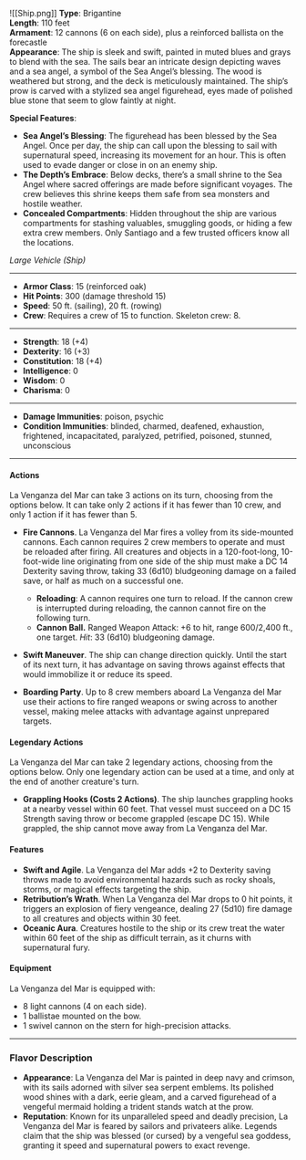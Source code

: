 ![[Ship.png]]
**Type**: Brigantine  
**Length**: 110 feet  
**Armament**: 12 cannons (6 on each side), plus a reinforced ballista on the forecastle  
**Appearance**: The ship is sleek and swift, painted in muted blues and grays to blend with the sea. The sails bear an intricate design depicting waves and a sea angel, a symbol of the Sea Angel’s blessing. The wood is weathered but strong, and the deck is meticulously maintained. The ship’s prow is carved with a stylized sea angel figurehead, eyes made of polished blue stone that seem to glow faintly at night.

**Special Features**:

- **Sea Angel’s Blessing**: The figurehead has been blessed by the Sea Angel. Once per day, the ship can call upon the blessing to sail with supernatural speed, increasing its movement for an hour. This is often used to evade danger or close in on an enemy ship.
- **The Depth’s Embrace**: Below decks, there’s a small shrine to the Sea Angel where sacred offerings are made before significant voyages. The crew believes this shrine keeps them safe from sea monsters and hostile weather.
- **Concealed Compartments**: Hidden throughout the ship are various compartments for stashing valuables, smuggling goods, or hiding a few extra crew members. Only Santiago and a few trusted officers know all the locations.


_Large Vehicle (Ship)_

---

- **Armor Class**: 15 (reinforced oak)
- **Hit Points**: 300 (damage threshold 15)
- **Speed**: 50 ft. (sailing), 20 ft. (rowing)
- **Crew**: Requires a crew of 15 to function. Skeleton crew: 8.

---

- **Strength**: 18 (+4)
- **Dexterity**: 16 (+3)
- **Constitution**: 18 (+4)
- **Intelligence**: 0
- **Wisdom**: 0
- **Charisma**: 0

---

- **Damage Immunities**: poison, psychic
- **Condition Immunities**: blinded, charmed, deafened, exhaustion, frightened, incapacitated, paralyzed, petrified, poisoned, stunned, unconscious

---

#### **Actions**

La Venganza del Mar can take 3 actions on its turn, choosing from the options below. It can take only 2 actions if it has fewer than 10 crew, and only 1 action if it has fewer than 5.

- **Fire Cannons**.  La Venganza del Mar fires a volley from its side-mounted cannons. Each cannon requires 2 crew members to operate and must be reloaded after firing. All creatures and objects in a 120-foot-long, 10-foot-wide line originating from one side of the ship must make a DC 14 Dexterity saving throw, taking 33 (6d10) bludgeoning damage on a failed save, or half as much on a successful one.
	- **Reloading**: A cannon requires one turn to reload. If the cannon crew is interrupted during reloading, the cannon cannot fire on the following turn.
	- **Cannon Ball.** Ranged Weapon Attack: +6 to hit, range 600/2,400 ft., one target. _Hit_: 33 (6d10) bludgeoning damage.
- **Swift Maneuver**. The ship can change direction quickly. Until the start of its next turn, it has advantage on saving throws against effects that would immobilize it or reduce its speed.
	
- **Boarding Party**. Up to 8 crew members aboard La Venganza del Mar use their actions to fire ranged weapons or swing across to another vessel, making melee attacks with advantage against unprepared targets.

#### **Legendary Actions**

La Venganza del Mar can take 2 legendary actions, choosing from the options below. Only one legendary action can be used at a time, and only at the end of another creature's turn.

- **Grappling Hooks (Costs 2 Actions)**. The ship launches grappling hooks at a nearby vessel within 60 feet. That vessel must succeed on a DC 15 Strength saving throw or become grappled (escape DC 15). While grappled, the ship cannot move away from La Venganza del Mar.

#### **Features**

- **Swift and Agile**. La Venganza del Mar adds +2 to Dexterity saving throws made to avoid environmental hazards such as rocky shoals, storms, or magical effects targeting the ship.
- **Retribution’s Wrath**. When La Venganza del Mar drops to 0 hit points, it triggers an explosion of fiery vengeance, dealing 27 (5d10) fire damage to all creatures and objects within 30 feet.
- **Oceanic Aura**. Creatures hostile to the ship or its crew treat the water within 60 feet of the ship as difficult terrain, as it churns with supernatural fury.

#### **Equipment**

La Venganza del Mar is equipped with:

- 8 light cannons (4 on each side).
- 1 ballistae mounted on the bow.
- 1 swivel cannon on the stern for high-precision attacks.

---

### **Flavor Description**

- **Appearance**: La Venganza del Mar is painted in deep navy and crimson, with its sails adorned with silver sea serpent emblems. Its polished wood shines with a dark, eerie gleam, and a carved figurehead of a vengeful mermaid holding a trident stands watch at the prow.
- **Reputation**: Known for its unparalleled speed and deadly precision, La Venganza del Mar is feared by sailors and privateers alike. Legends claim that the ship was blessed (or cursed) by a vengeful sea goddess, granting it speed and supernatural powers to exact revenge.